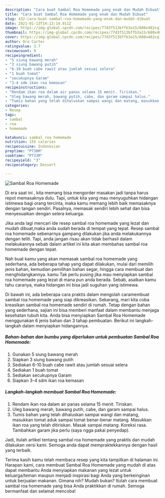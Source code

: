 ```yaml
---
description: "Cara buat Sambal Roa Homemade yang enak dan Mudah Dibuat"
title: "Cara buat Sambal Roa Homemade yang enak dan Mudah Dibuat"
slug: 432-cara-buat-sambal-roa-homemade-yang-enak-dan-mudah-dibuat
date: 2021-01-13T14:13:14.911Z
image: https://img-global.cpcdn.com/recipes/77d3f513bffb3a15/680x482cq70/sambal-roa-homemade-foto-resep-utama.jpg
thumbnail: https://img-global.cpcdn.com/recipes/77d3f513bffb3a15/680x482cq70/sambal-roa-homemade-foto-resep-utama.jpg
cover: https://img-global.cpcdn.com/recipes/77d3f513bffb3a15/680x482cq70/sambal-roa-homemade-foto-resep-utama.jpg
author: Ora Carter
ratingvalue: 3.7
reviewcount: 9
recipeingredient:
- "5 siung bawang merah"
- "3 siung bawang putih"
- "6-10 buah cabe rawit atau jumlah sesuai selera"
- "1 buah tomat"
- "secukupnya Garam"
- "3-4 sdm ikan roa kemasan"
recipeinstructions:
- "Rendam ikan roa dalam air panas selama 15 menit. Tiriskan."
- "Uleg bawang merah, bawang putih, cabe, dan garam sampai halus."
- "Tumis bahan yang telah dihaluskan sampai wangi dan matang, masukkan tomat aduk sampai tomat benar-benar matang. Masukkan ikan roa yang telah ditiriskan. Masak sampai matang. Koreksi rasa. Tambahkan garam jika perlu (saya ngga pakai penyedap)."
categories:
- Resep
tags:
- sambal
- roa
- homemade

katakunci: sambal roa homemade 
nutrition: 155 calories
recipecuisine: Indonesian
preptime: "PT38M"
cooktime: "PT33M"
recipeyield: "3"
recipecategory: Dessert

---
```



![Sambal Roa Homemade](https://img-global.cpcdn.com/recipes/77d3f513bffb3a15/680x482cq70/sambal-roa-homemade-foto-resep-utama.jpg)

Di era  saat ini , kita memang bisa mengorder masakan jadi tanpa harus repot memasaknya dulu. Tapi, untuk kita yang mau menyuguhkan hidangan istimewa bagi orang tercinta, maka kamu memang lebih baik memasaknya dengan tangan sendiri. Pasalnya, memasak sendiri lebih sehat dan bisa menyesuaikan dengan selera keluarga.

Jika anda lagi mencari ide resep sambal roa homemade yang lezat dan mudah dibuat,maka anda sudah berada di tempat yang tepat. Resep sambal roa homemade  sebenarnya gampang dilakukan jika anda melakukannya dengan teliti. Tapi, anda jangan risau akan tidak berhasil dalam melakukannya 
sebab dalam artikel ini kita akan membahas sambal roa homemade dengan tepat.  



Nah buat kamu yang akan memasak sambal roa homemade yang sederhana, ada beberapa tahap yang dapat dilakukan, mulai dari memilih jenis bahan, kemudian pemilihan bahan segar, hingga cara membuat dan menghidangkannya. kamu Tak perlu pusing jika mau menyiapkan sambal roa homemade yang lezat di mana pun anda berada. Sebab, asalkan kamu  tahu caranya, maka hidangan ini bisa jadi suguhan yang istimewa.

Di bawah ini, ada beberapa cara praktis  dalam mengolah caramembuat sambal roa homemade yang siap dikreasikan. Sekarang, mari kita coba kreasikan sambal roa homemade sendiri di rumah. Tetap dengan bahan yang sederhana, sajian ini bisa memberi manfaat dalam membantu menjaga kesehatan tubuh kita. Anda bisa menyiapkan Sambal Roa Homemade menggunakan 6 jenis bahan dan 3 tahap pembuatan. Berikut ini langkah-langkah dalam menyiapkan hidangannya.

<!--inarticleads1-->

##### Bahan-bahan dan bumbu yang diperlukan untuk pembuatan Sambal Roa Homemade:

1. Gunakan 5 siung bawang merah
1. Siapkan 3 siung bawang putih
1. Sediakan 6-10 buah cabe rawit atau jumlah sesuai selera
1. Sediakan 1 buah tomat
1. Sediakan secukupnya Garam
1. Siapkan 3-4 sdm ikan roa kemasan




<!--inarticleads2-->

##### Langkah-langkah membuat Sambal Roa Homemade:

1. Rendam ikan roa dalam air panas selama 15 menit. Tiriskan.
1. Uleg bawang merah, bawang putih, cabe, dan garam sampai halus.
1. Tumis bahan yang telah dihaluskan sampai wangi dan matang, masukkan tomat aduk sampai tomat benar-benar matang. Masukkan ikan roa yang telah ditiriskan. Masak sampai matang. Koreksi rasa. Tambahkan garam jika perlu (saya ngga pakai penyedap).




Jadi, itulah artikel tentang  sambal roa homemade  yang praktis dan mudah dilakukan versi kami. Semoga anda dapat mempraktekkannya dengan hasil yang terbaik. 

Terima kasih kamu telah membaca resep yang kita tampilkan di halaman ini. Harapan kami, cara membuat  Sambal Roa Homemade yang mudah di atas dapat membantu Anda menyiapkan makanan yang lezat untuk keluarga/teman maupun menjadi inspirasi bagi Anda yang berkeinginan untuk berjualan makanan. Gimana nih? Mudah bukan? Itulah cara membuat sambal roa homemade yang bisa Anda praktikkan di rumah. Semoga bermanfaat dan selamat mencoba!

